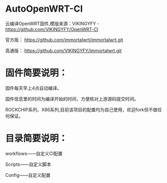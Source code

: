 # AutoOpenWRT-CI
云编译OpenWRT固件,模版来源：VIKINGYFY - https://github.com/VIKINGYFY/OpenWRT-CI

官方版：
https://github.com/immortalwrt/immortalwrt.git

高通版：
https://github.com/VIKINGYFY/immortalwrt.git

# 固件简要说明：

固件每天早上4点自动编译。

固件信息里的时间为编译开始的时间，方便核对上游源码提交时间。

ROCKCHIP系列、X86系列,目前该项目的配置均为自己使用，欢迎fork但不做任何保证。

# 目录简要说明：

workflows——自定义CI配置

Scripts——自定义脚本

Config——自定义配置
